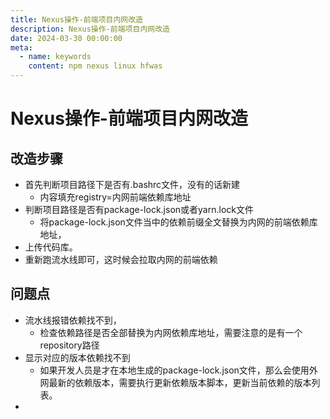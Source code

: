 ```yaml
---
title: Nexus操作-前端项目内网改造
description: Nexus操作-前端项目内网改造
date: 2024-03-30 00:00:00
meta:
  - name: keywords
    content: npm nexus linux hfwas
---
```

# Nexus操作-前端项目内网改造

## 改造步骤
- 首先判断项目路径下是否有.bashrc文件，没有的话新建
  - 内容填充registry=内网前端依赖库地址
- 判断项目路径是否有package-lock.json或者yarn.lock文件
  - 将package-lock.json文件当中的依赖前缀全文替换为内网的前端依赖库地址，
- 上传代码库。
- 重新跑流水线即可，这时候会拉取内网的前端依赖

 ## 问题点
- 流水线报错依赖找不到，
  - 检查依赖路径是否全部替换为内网依赖库地址，需要注意的是有一个repository路径
- 显示对应的版本依赖找不到
  - 如果开发人员是才在本地生成的package-lock.json文件，那么会使用外网最新的依赖版本，需要执行更新依赖版本脚本，更新当前依赖的版本列表。
- 
